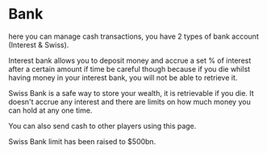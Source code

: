 # Bank

here you can manage cash transactions, you have 2 types of bank account (Interest & Swiss).

Interest bank allows you to deposit money and accrue a set % of interest after a certain amount if time be careful though because if you die whilst having money in your interest bank, you will not be able to retrieve it.

Swiss Bank is a safe way to store your wealth, it is retrievable if you die. It doesn't accrue any interest and there are limits on how much money you can hold at any one time.

You can also send cash to other players using this page.

Swiss Bank limit has been raised to $500bn.
